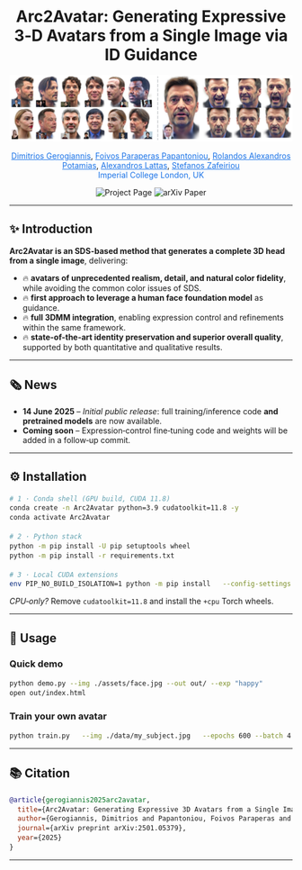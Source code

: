 <div align="center">
  <h1>Arc2Avatar: Generating Expressive 3‑D Avatars from a Single Image via ID Guidance</h1>
</div>

<p align="center"><img src="./assets/teaser.png" width="1000" alt="Method overview placeholder"></p>

<p align="center">
  <a href="https://dimgerogiannis.github.io/" style="color:#1a73e8;">Dimitrios Gerogiannis</a>,
  <a href="https://foivospar.github.io" style="color:#1a73e8;">Foivos Paraperas Papantoniou</a>,
  <a href="https://rolpotamias.github.io" style="color:#1a73e8;">Rolandos Alexandros Potamias</a>,
  <a href="https://alexlattas.com" style="color:#1a73e8;">Alexandros Lattas</a>,
  <a href="https://profiles.imperial.ac.uk/s.zafeiriou" style="color:#1a73e8;">Stefanos Zafeiriou</a><br>
  <span style="color:#1a73e8;">Imperial College London, UK</span>
</p>

<p align="center">
  <a href="https://arc2avatar.github.io" style="text-decoration:none;">
    <img src="https://img.shields.io/badge/Project-Page-1a73e8?style=for-the-badge&logo=github" alt="Project Page"/>
  </a>
  <a href="https://arxiv.org/abs/2501.05379" style="text-decoration:none;">
    <img src="https://img.shields.io/badge/Paper-arXiv-d9534f?style=for-the-badge&logo=arxiv" alt="arXiv Paper"/>
  </a>
</p>

---

## ✨ Introduction

**Arc2Avatar is an SDS-based method that generates a complete 3D head from a single image**, delivering:

- 🔥 **avatars of unprecedented realism, detail, and natural color fidelity**, while avoiding the common color issues of SDS.  
- 🔥 **first approach to leverage a human face foundation model** as guidance.  
- 🔥 **full 3DMM integration**, enabling expression control and refinements within the same framework.  
- 🔥 **state-of-the-art identity preservation and superior overall quality**, supported by both quantitative and qualitative results.  

---

## 🗞️ News
- **14 June 2025** – *Initial public release*: full training/inference code **and pretrained models** are now available.  
- **Coming soon** – Expression‑control fine‑tuning code and weights will be added in a follow‑up commit.

---

## ⚙️ Installation
```bash
# 1 · Conda shell (GPU build, CUDA 11.8)
conda create -n Arc2Avatar python=3.9 cudatoolkit=11.8 -y
conda activate Arc2Avatar

# 2 · Python stack
python -m pip install -U pip setuptools wheel
python -m pip install -r requirements.txt

# 3 · Local CUDA extensions
env PIP_NO_BUILD_ISOLATION=1 python -m pip install   --config-settings editable_mode=compat   -e submodules/diff-gaussian-rasterization   -e submodules/simple-knn
```
*CPU‑only?* Remove `cudatoolkit=11.8` and install the `+cpu` Torch wheels.

---

## 🚀 Usage
### Quick demo
```bash
python demo.py --img ./assets/face.jpg --out out/ --exp "happy"
open out/index.html
```

### Train your own avatar
```bash
python train.py   --img ./data/my_subject.jpg   --epochs 600 --batch 4   --lora_rank 16 --guidance_scale 2.0   --out runs/my_subject
```

---

## 📚 Citation
```bibtex
@article{gerogiannis2025arc2avatar,
  title={Arc2Avatar: Generating Expressive 3D Avatars from a Single Image via ID Guidance},
  author={Gerogiannis, Dimitrios and Papantoniou, Foivos Paraperas and Potamias, Rolandos Alexandros and Lattas, Alexandros and Zafeiriou, Stefanos},
  journal={arXiv preprint arXiv:2501.05379},
  year={2025}
}
```

---
